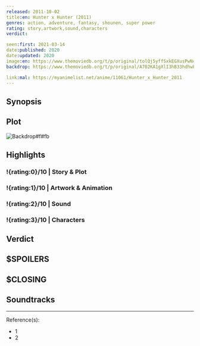 ```yaml
---
released: 2011-10-02
title:en: Hunter x Hunter (2011)
genres: action, adventure, fantasy, shounen, super power
rating: story,artwork,sound,characters
verdict:

seen:first: 2021-03-14
date:published: 2020
date:updated: 2020
image:en: https://www.themoviedb.org/t/p/original/tolQj5yffSxkEGXusPwNcvYrbph.jpg
backdrop: https://www.themoviedb.org/t/p/original/A702KA1gXlI3hB33hdhwPM708pY.jpg

link:mal: https://myanimelist.net/anime/11061/Hunter_x_Hunter_2011
---
```



## Synopsis

## Plot

![Backdrop#f#fb](https://www.themoviedb.org/t/p/original/rAQy7uX1SVJAKMN02i6OtlrRsDY.jpg "Source: TMDB")

## Highlights

### !{rating:0}/10 | Story & Plot

### !{rating:1}/10 | Artwork & Animation

### !{rating:2}/10 | Sound

### !{rating:3}/10 | Characters

## Verdict

## $SPOILERS

## $CLOSING

## Soundtracks

***
Reference(s):

- 1
- 2

